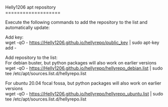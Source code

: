 Helly1206 apt repository<br>
===================<br>

Execute the following commands to add the repository to the list and automatically update:<br>

Add key:<br>
wget -qO - https://Helly1206.github.io/hellyrepo/public_key | sudo apt-key add -<br>

Add repository to the list:<br>
For debian buster, but python packages will also work on earlier versions<br>
wget -qO - https://Helly1206.github.io/hellyrepo/hellyrepo_debian.list | sudo tee /etc/apt/sources.list.d/hellyrepo.list<br>

For ubuntu 20.04 focal fossa, but python packages will also work on earlier versions<br>
wget -qO - https://Helly1206.github.io/hellyrepo/hellyrepo_ubuntu.list | sudo tee /etc/apt/sources.list.d/hellyrepo.list<br>
